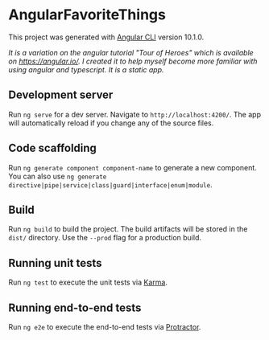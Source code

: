 # AngularFavoriteThings

This project was generated with [Angular CLI](https://github.com/angular/angular-cli) version 10.1.0.

*It is a variation on the angular tutorial "Tour of Heroes" which is available on https://angular.io/.*
*I created it to help myself become more familiar with using angular and typescript.*
*It is a static app.*

## Development server

Run `ng serve` for a dev server. Navigate to `http://localhost:4200/`. The app will automatically reload if you change any of the source files.

## Code scaffolding

Run `ng generate component component-name` to generate a new component. You can also use `ng generate directive|pipe|service|class|guard|interface|enum|module`.

## Build

Run `ng build` to build the project. The build artifacts will be stored in the `dist/` directory. Use the `--prod` flag for a production build.

## Running unit tests

Run `ng test` to execute the unit tests via [Karma](https://karma-runner.github.io).

## Running end-to-end tests

Run `ng e2e` to execute the end-to-end tests via [Protractor](http://www.protractortest.org/).
